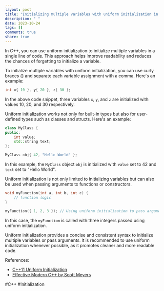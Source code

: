 ```yaml
---
layout: post
title: "Initializing multiple variables with uniform initialization in C++"
description: " "
date: 2023-10-24
tags: []
comments: true
share: true
---
```


In C++, you can use uniform initialization to initialize multiple variables in a single line of code. This approach helps improve readability and reduces the chances of forgetting to initialize a variable. 

To initialize multiple variables with uniform initialization, you can use curly braces {} and separate each variable assignment with a comma. Here's an example:

```cpp
int x{ 10 }, y{ 20 }, z{ 30 };
```

In the above code snippet, three variables `x`, `y`, and `z` are initialized with values 10, 20, and 30 respectively. 

Uniform initialization works not only for built-in types but also for user-defined types such as classes and structs. Here's an example:

```cpp
class MyClass {
public:
    int value;
    std::string text;
};

MyClass obj{ 42, "Hello World" };
```

In this example, the `MyClass` object `obj` is initialized with `value` set to 42 and `text` set to "Hello World".

Uniform initialization is not only limited to initializing variables but can also be used when passing arguments to functions or constructors. 

```cpp
void myFunction(int a, int b, int c) {
    // function logic
}

myFunction({ 1, 2, 3 }); // Using uniform initialization to pass arguments
```

In this case, the `myFunction` is called with three integers passed using uniform initialization.

Uniform initialization provides a concise and consistent syntax to initialize multiple variables or pass arguments. It is recommended to use uniform initialization whenever possible, as it promotes cleaner and more readable code.

References:
- [C++11 Uniform Initialization](https://en.cppreference.com/w/cpp/language/list_initialization)
- [Effective Modern C++ by Scott Meyers](https://www.amazon.com/Effective-Modern-Specific-Ways-Improve/dp/1491903996)

#C++ #Initialization